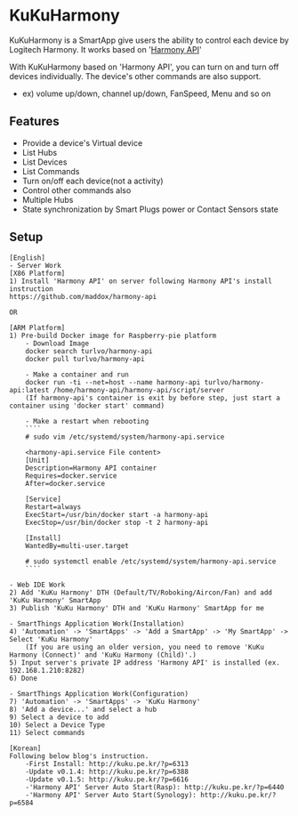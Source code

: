 # KuKuHarmony

KuKuHarmony is a SmartApp give users the ability to control each device by Logitech Harmony.
It works based on '[Harmony API](https://github.com/maddox/harmony-api)'

With KuKuHarmony based on 'Harmony API', you can turn on and turn off devices individually.
The device's other commands are also support. 
- ex) volume up/down, channel up/down, FanSpeed, Menu and so on


## Features

* Provide a device's Virtual device
* List Hubs
* List Devices
* List Commands
* Turn on/off each device(not a activity)
* Control other commands also
* Multiple Hubs
* State synchronization by Smart Plugs power or Contact Sensors state

## Setup
    [English]
    - Server Work
    [X86 Platform]
    1) Install 'Harmony API' on server following Harmony API's install instruction
    https://github.com/maddox/harmony-api
    
    OR
    
    [ARM Platform]
    1) Pre-build Docker image for Raspberry-pie platform
        - Download Image
        docker search turlvo/harmony-api
        docker pull turlvo/harmony-api
        
        - Make a container and run
        docker run -ti --net=host --name harmony-api turlvo/harmony-api:latest /home/harmony-api/harmony-api/script/server        
        (If harmony-api's container is exit by before step, just start a container using 'docker start' command)
   
        - Make a restart when rebooting
        ````
        # sudo vim /etc/systemd/system/harmony-api.service

        <harmony-api.service File content>
        [Unit]
        Description=Harmony API container
        Requires=docker.service
        After=docker.service

        [Service]
        Restart=always
        ExecStart=/usr/bin/docker start -a harmony-api
        ExecStop=/usr/bin/docker stop -t 2 harmony-api

        [Install]
        WantedBy=multi-user.target

        # sudo systemctl enable /etc/systemd/system/harmony-api.service
        ````
    
    - Web IDE Work
    2) Add 'KuKu Harmony' DTH (Default/TV/Roboking/Aircon/Fan) and add 'KuKu Harmony' SmartApp
    3) Publish 'KuKu Harmony' DTH and 'KuKu Harmony' SmartApp for me
        
    - SmartThings Application Work(Installation)    
    4) 'Automation' -> 'SmartApps' -> 'Add a SmartApp' -> 'My SmartApp' -> Select 'KuKu Harmony'
        (If you are using an older version, you need to remove 'KuKu Harmony (Connect)' and 'KuKu Harmony (Child)'.)
    5) Input server's private IP address 'Harmony API' is installed (ex. 192.168.1.210:8282)    
    6) Done    
    
    - SmartThings Application Work(Configuration)
    7) 'Automation' -> 'SmartApps' -> 'KuKu Harmony'
    8) 'Add a device...' and select a hub
    9) Select a device to add
    10) Select a Device Type
    11) Select commands
        
    [Korean]
    Following below blog's instruction.
        -First Install: http://kuku.pe.kr/?p=6313
        -Update v0.1.4: http://kuku.pe.kr/?p=6388
        -Update v0.1.5: http://kuku.pe.kr/?p=6616
        -'Harmony API' Server Auto Start(Rasp): http://kuku.pe.kr/?p=6440
        -'Harmony API' Server Auto Start(Synology): http://kuku.pe.kr/?p=6584
    
   

